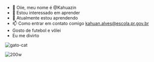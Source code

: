 - 👋 Oiie, meu nome é @Kahuazin
- 👀 Estou interessado em aprender
- 🌱  Atualmente estou aprendendo
- 📫  Como entrar em contato comigo kahuan.alves@escola.pr.gov.br
-    Gosto de futebol e vôlei
-    Eu me divirto

![gato-cat](https://github.com/Kahuazin/Kahuazin/assets/146108253/b33cc76f-c366-402d-af72-c7b0168c889d)

![200w](https://github.com/Kahuazin/Kahuazin/assets/146108253/c46d6003-8a51-4845-bc20-1072d5d0226a)
